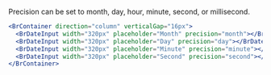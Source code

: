 Precision can be set to month, day, hour, minute, second, or millisecond.

```jsx live
<BrContainer direction="column" verticalGap="16px">
  <BrDateInput width="320px" placeholder="Month" precision="month"></BrDateInput>
  <BrDateInput width="320px" placeholder="Day" precision="day"></BrDateInput>
  <BrDateInput width="320px" placeholder="Minute" precision="minute"></BrDateInput>
  <BrDateInput width="320px" placeholder="Second" precision="second"></BrDateInput>
</BrContainer>
```
